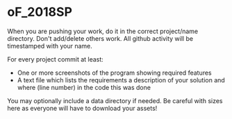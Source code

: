 # oF_2018SP

When you are pushing your work, do it in the correct project/name directory.  Don't add/delete others work.  All github activity will be timestamped with your name.

For every project commit at least:

  * One or more screenshots of the program showing required features
  * A text file which lists the requirements a description of your solution and where (line number) in the code this was done
  
You may optionally include a data directory if needed.  Be careful with sizes here as everyone will have to download your assets!
